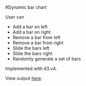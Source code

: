 #Dynamic bar chart

User can
* Add a bar on left
* Add a bar on right
* Remove a bar from left
* Remove a bar from right
* Slide the bars left
* Slide the bars right
* Randomly generate a set of bars

Implemented with d3.v4.

View output <a href='https://quantbo.github.io/dynamic_bar_chart/' target='_blank'>here</a>.
